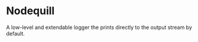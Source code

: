 # Nodequill

A low-level and extendable logger the prints directly to the output stream by default.

